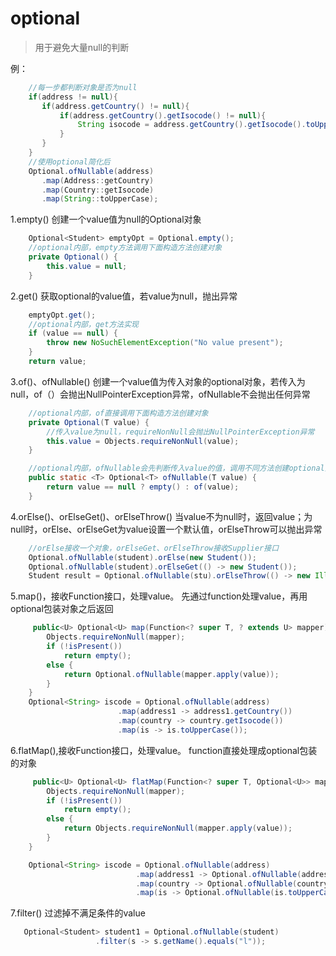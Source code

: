 # optional
> 用于避免大量null的判断

例：
```java
    //每一步都判断对象是否为null
    if(address != null){
       if(address.getCountry() != null){
           if(address.getCountry().getIsocode() != null){
               String isocode = address.getCountry().getIsocode().toUpperCase();
           }
       }
    }
    //使用optional简化后
    Optional.ofNullable(address)
       .map(Address::getCountry)
       .map(Country::getIsocode)
       .map(String::toUpperCase);
```
1.empty()  创建一个value值为null的Optional对象
```java
    Optional<Student> emptyOpt = Optional.empty();
    //optional内部，empty方法调用下面构造方法创建对象
    private Optional() {
        this.value = null;
    }
```
2.get()  获取optional的value值，若value为null，抛出异常
```java
    emptyOpt.get();
    //optional内部，get方法实现
    if (value == null) {
        throw new NoSuchElementException("No value present");
    }
    return value;
```
3.of()、ofNullable()  创建一个value值为传入对象的optional对象，若传入为null，of（）会抛出NullPointerException异常，ofNullable不会抛出任何异常
```java
    //optional内部，of直接调用下面构造方法创建对象
    private Optional(T value) {
        //传入value为null，requireNonNull会抛出NullPointerException异常
        this.value = Objects.requireNonNull(value);
    }

    //optional内部，ofNullable会先判断传入value的值，调用不同方法创建optional对象
    public static <T> Optional<T> ofNullable(T value) {
        return value == null ? empty() : of(value);
    }
```
4.orElse()、orElseGet()、orElseThrow() 当value不为null时，返回value；为null时，orElse、orElseGet为value设置一个默认值，orElseThrow可以抛出异常
```java
    //orElse接收一个对象，orElseGet、orElseThrow接收Supplier接口
    Optional.ofNullable(student).orElse(new Student());
    Optional.ofNullable(student).orElseGet(() -> new Student());
    Student result = Optional.ofNullable(stu).orElseThrow(() -> new IllegalAccessError());
```
5.map()，接收Function接口，处理value。 先通过function处理value，再用optional包装对象之后返回
```java
     public<U> Optional<U> map(Function<? super T, ? extends U> mapper) {
        Objects.requireNonNull(mapper);
        if (!isPresent())
            return empty();
        else {
            return Optional.ofNullable(mapper.apply(value));
        }
    }
    Optional<String> iscode = Optional.ofNullable(address)
                        .map(address1 -> address1.getCountry())
                        .map(country -> country.getIsocode())
                        .map(is -> is.toUpperCase());
```
6.flatMap(),接收Function接口，处理value。 function直接处理成optional包装的对象
```java
     public<U> Optional<U> flatMap(Function<? super T, Optional<U>> mapper) {
        Objects.requireNonNull(mapper);
        if (!isPresent())
            return empty();
        else {
            return Objects.requireNonNull(mapper.apply(value));
        }
    }

    Optional<String> iscode = Optional.ofNullable(address)
                            .map(address1 -> Optional.ofNullable(address1.getCountry()))
                            .map(country -> Optional.ofNullable(country.getIsocode()))
                            .map(is -> Optional.ofNullable(is.toUpperCase()));
```
7.filter() 过滤掉不满足条件的value
```java
   Optional<Student> student1 = Optional.ofNullable(student)
                   .filter(s -> s.getName().equals("l")); 
```